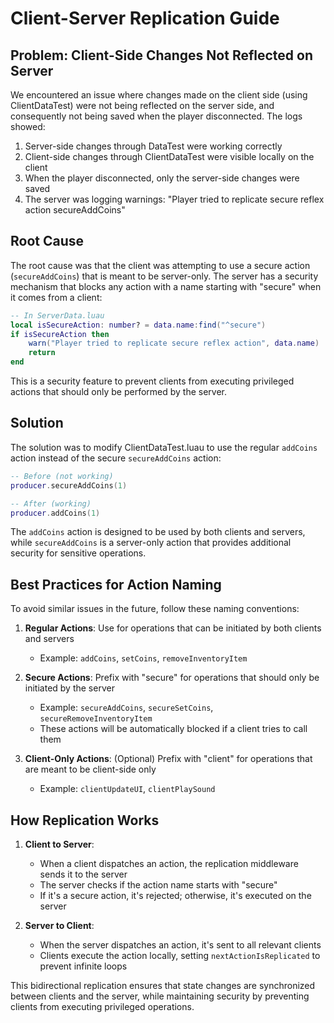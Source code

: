 # Client-Server Replication Guide

## Problem: Client-Side Changes Not Reflected on Server

We encountered an issue where changes made on the client side (using ClientDataTest) were not being reflected on the server side, and consequently not being saved when the player disconnected. The logs showed:

1. Server-side changes through DataTest were working correctly
2. Client-side changes through ClientDataTest were visible locally on the client
3. When the player disconnected, only the server-side changes were saved
4. The server was logging warnings: "Player tried to replicate secure reflex action secureAddCoins"

## Root Cause

The root cause was that the client was attempting to use a secure action (`secureAddCoins`) that is meant to be server-only. The server has a security mechanism that blocks any action with a name starting with "secure" when it comes from a client:

```lua
-- In ServerData.luau
local isSecureAction: number? = data.name:find("^secure")
if isSecureAction then
    warn("Player tried to replicate secure reflex action", data.name)
    return
end
```

This is a security feature to prevent clients from executing privileged actions that should only be performed by the server.

## Solution

The solution was to modify ClientDataTest.luau to use the regular `addCoins` action instead of the secure `secureAddCoins` action:

```lua
-- Before (not working)
producer.secureAddCoins(1)

-- After (working)
producer.addCoins(1)
```

The `addCoins` action is designed to be used by both clients and servers, while `secureAddCoins` is a server-only action that provides additional security for sensitive operations.

## Best Practices for Action Naming

To avoid similar issues in the future, follow these naming conventions:

1. **Regular Actions**: Use for operations that can be initiated by both clients and servers
   - Example: `addCoins`, `setCoins`, `removeInventoryItem`

2. **Secure Actions**: Prefix with "secure" for operations that should only be initiated by the server
   - Example: `secureAddCoins`, `secureSetCoins`, `secureRemoveInventoryItem`
   - These actions will be automatically blocked if a client tries to call them

3. **Client-Only Actions**: (Optional) Prefix with "client" for operations that are meant to be client-side only
   - Example: `clientUpdateUI`, `clientPlaySound`

## How Replication Works

1. **Client to Server**:
   - When a client dispatches an action, the replication middleware sends it to the server
   - The server checks if the action name starts with "secure"
   - If it's a secure action, it's rejected; otherwise, it's executed on the server

2. **Server to Client**:
   - When the server dispatches an action, it's sent to all relevant clients
   - Clients execute the action locally, setting `nextActionIsReplicated` to prevent infinite loops

This bidirectional replication ensures that state changes are synchronized between clients and the server, while maintaining security by preventing clients from executing privileged operations.
